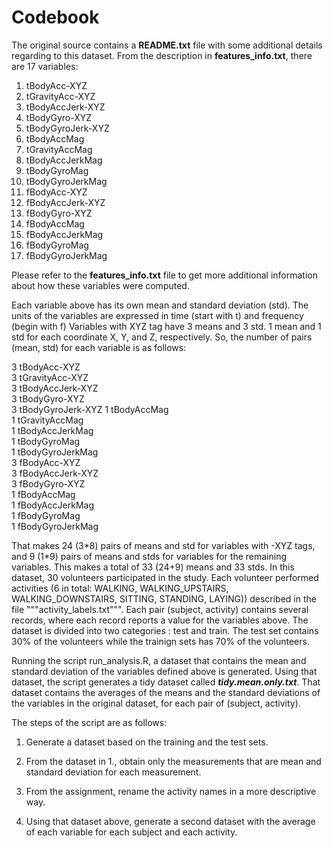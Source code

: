 
# Codebook

The original source contains a **README.txt** file with some additional details
regarding to this dataset. From the description in **features_info.txt**, there are 17 variables:

1. tBodyAcc-XYZ       
2. tGravityAcc-XYZ    
3. tBodyAccJerk-XYZ   
4. tBodyGyro-XYZ      
5. tBodyGyroJerk-XYZ  
6. tBodyAccMag
7. tGravityAccMag     
8. tBodyAccJerkMag    
9. tBodyGyroMag       
10. tBodyGyroJerkMag   
11. fBodyAcc-XYZ       
12. fBodyAccJerk-XYZ   
13. fBodyGyro-XYZ      
14. fBodyAccMag        
15. fBodyAccJerkMag    
16. fBodyGyroMag       
17. fBodyGyroJerkMag  

Please refer to the **features_info.txt** file to get more additional information about
how these variables were computed.

Each variable above has its own mean and standard deviation (std). The units of the
variables are expressed in time (start with t) and frequency (begin with f) Variables with XYZ
tag have 3 means and 3 std. 1 mean and 1 std for each coordinate X, Y, and Z,
respectively. So, the number of pairs (mean, std) for each variable is as follows:

3 tBodyAcc-XYZ      
3 tGravityAcc-XYZ   
3 tBodyAccJerk-XYZ  
3 tBodyGyro-XYZ     
3 tBodyGyroJerk-XYZ 
1 tBodyAccMag       
1 tGravityAccMag    
1 tBodyAccJerkMag   
1 tBodyGyroMag      
1 tBodyGyroJerkMag  
3 fBodyAcc-XYZ      
3 fBodyAccJerk-XYZ  
3 fBodyGyro-XYZ     
1 fBodyAccMag       
1 fBodyAccJerkMag   
1 fBodyGyroMag      
1 fBodyGyroJerkMag  

That makes 24 (3\*8) pairs of means and std for variables with -XYZ tags, and 9 (1\*9) pairs of means and stds for variables
for the remaining variables.  This makes a total of 33 (24+9) means and 33 stds. In this dataset, 30 volunteers participated
in the study. Each volunteer performed activities (6 in total: WALKING, WALKING_UPSTAIRS, WALKING_DOWNSTAIRS,
SITTING, STANDING, LAYING)) described in the file """activity_labels.txt""".  Each pair (subject, activity) contains
several records, where each record reports a value for the variables above. The dataset is divided into two
categories : test and train. The test set contains 30% of the volunteers
while the trainign sets has 70% of the volunteers.

Running the script run_analysis.R, a dataset that contains the mean and standard deviation of the variables defined above is 
generated. Using that dataset,  the script generates a tidy dataset called ***tidy.mean.only.txt***.  That dataset
contains the averages of the means and the standard deviations of the variables in the original dataset, for each
pair of (subject, activity). 

The steps of the script are as follows:

1. Generate a dataset based on the training and the test sets.

2. From the dataset in 1., obtain only the measurements that are mean and standard
deviation for each measurement.

3. From the assignment, rename the activity names in a more descriptive way. 

4. Using that dataset above, generate a second dataset with the average of each variable
for each subject and each activity.


